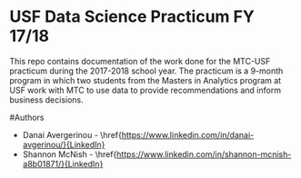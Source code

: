 # USF Data Science Practicum FY 17/18


This repo contains documentation of the work done for the MTC-USF practicum during the 2017-2018 school year. The practicum is a 9-month program in which two students from the Masters in Analytics program at USF work with MTC to use data to provide recommendations and inform business decisions. 


#Authors

* Danai Avergerinou - \href{https://www.linkedin.com/in/danai-avgerinou/}{LinkedIn} 
* Shannon McNish - \href{https://www.linkedin.com/in/shannon-mcnish-a8b01871/}{LinkedIn} 